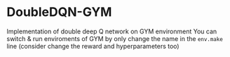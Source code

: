 # DoubleDQN-GYM
Implementation of double deep Q network on GYM environment
You can switch & run enviroments of GYM by only change the name in the `env.make` line (consider change the reward and hyperparameters too) 

